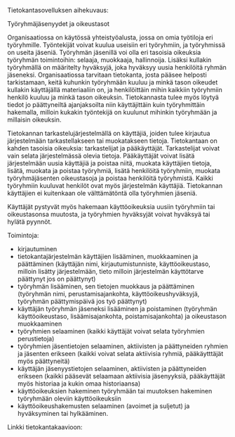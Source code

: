 Tietokantasovelluksen aihekuvaus:

Työryhmäjäsenyydet ja oikeustasot

Organisaatiossa on käytössä yhteistyöalusta, jossa on omia työtiloja eri työryhmille. Työntekijät voivat kuulua useisiin eri työryhmiin, ja työryhmissä on useita jäseniä. Työryhmän jäsenillä voi olla eri tasoisia oikeuksia työryhmän toimintoihin: selaaja, muokkaaja, hallinnoija. Lisäksi kullakin työryhmällä on määritelty hyväksyjä, joka hyväksyy uusia henkilöitä ryhmän jäseneksi. Organisaatiossa tarvitaan tietokanta, josta pääsee helposti tarkistamaan, keitä kuhunkin työryhmään kuuluu ja minkä tason oikeudet kullakin käyttäjällä materiaaliin on, ja henkilöittäin mihin kaikkiin työryhmiin henkilö kuuluu ja minkä tason oikeuksin. Tietokannasta tulee myös löytyä tiedot jo päättyneiltä ajanjaksoilta niin käyttäjittäin kuin työryhmittäin hakemalla, milloin kukakin työntekijä on kuulunut mihinkin työryhmään ja millaisin oikeuksin. 

Tietokannan tarkastelujärjestelmällä on käyttäjiä, joiden tulee kirjautua järjestelmään tarkastellakseen tai muokatakseen tietoja. Tietokantaan on kahden tasoisia oikeuksia: tarkastelijat ja pääkäyttäjät. Tarkastelijat voivat vain selata järjestelmässä olevia tietoja. Pääkäyttäjät voivat lisätä järjestelmään uusia käyttäjiä ja poistaa niitä, muokata käyttäjien tietoja, lisätä, muokata ja poistaa työryhmiä, lisätä henkilöitä työryhmiin, muokata työryhmäjäsenten oikeustasoja ja poistaa henkilöitä työryhmistä. Kaikki työryhmiin kuuluvat henkilöt ovat myös järjestelmän käyttäjiä. Tietokannan käyttäjien ei kuitenkaan ole välttämätöntä olla työryhmien jäseniä. 

Käyttäjät pystyvät myös hakemaan käyttöoikeuksia uusiin työryhmiin tai oikeustasonsa muutosta, ja työryhmien hyväksyjät voivat hyväksyä tai hylätä pyynnöt.  


Toimintoja:
* kirjautuminen 
* tietokantajärjestelmän käyttäjien lisääminen, muokkaaminen ja päättäminen (käyttäjän nimi, kirjautumistunniste, käyttöoikeustaso, milloin lisätty järjestelmään, tieto milloin järjestelmän käyttötarve päättynyt jos on päättynyt)
* työryhmän lisääminen, sen tietojen muokkaus ja päättäminen (työryhmän nimi, perustamisajankohta, käyttöoikeushyväksyjä, työryhmän päättymispäivä jos työ päättynyt)
* käyttäjän työryhmän jäseneksi lisääminen ja poistaminen (työryhmän käyttöoikeustaso, lisäämisajankohta, poistamisajankohta) ja oikeustason muokkaaminen
* työryhmien selaaminen (kaikki käyttäjät voivat selata työryhmien perustietoja)
* työryhmien jäsentietojen selaaminen, aktiivisten ja päättyneiden ryhmien ja jäsenten erikseen (kaikki voivat selata aktiivisia ryhmiä, pääkäytttäjät myös päättyneitä)
* käyttäjän jäsenyystietojen selaaminen, aktiivisten ja päättyneiden erikseen (kaikki pääsevät selaamaan aktiivisia jäsenyyksiä, pääkäyttäjät myös historiaa ja kukin omaa historiaansa)
* käyttöoikeuksien hakeminen työryhmään tai muutoksen hakeminen työryhmään oleviin käyttöoikeuksiin
* käyttöoikeushakemusten selaaminen (avoimet ja suljetut) ja hyväksyminen tai hylkääminen.

Linkki tietokantakaavioon: 
